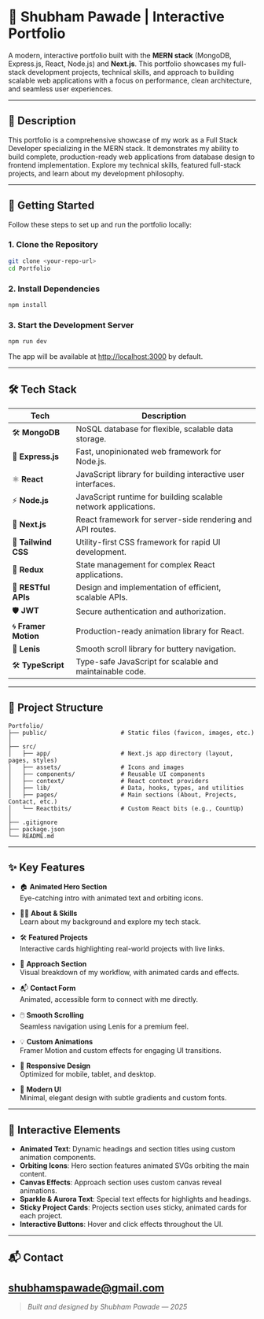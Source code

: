 # 🚀 Shubham Pawade | Interactive Portfolio

A modern, interactive portfolio built with the **MERN stack** (MongoDB, Express.js, React, Node.js) and **Next.js**. This portfolio showcases my full-stack development projects, technical skills, and approach to building scalable web applications with a focus on performance, clean architecture, and seamless user experiences.

---

## 📝 Description

This portfolio is a comprehensive showcase of my work as a Full Stack Developer specializing in the MERN stack. It demonstrates my ability to build complete, production-ready web applications from database design to frontend implementation. Explore my technical skills, featured full-stack projects, and learn about my development philosophy.

---

## 🚀 Getting Started

Follow these steps to set up and run the portfolio locally:

### 1. **Clone the Repository**

```bash
git clone <your-repo-url>
cd Portfolio
```

### 2. **Install Dependencies**

```bash
npm install
```

### 3. **Start the Development Server**

```bash
npm run dev
```

The app will be available at [http://localhost:3000](http://localhost:3000) by default.

---

## 🛠️ Tech Stack

| Tech                | Description                                                                 |
|---------------------|-----------------------------------------------------------------------------|
| 🛠️ **MongoDB**      | NoSQL database for flexible, scalable data storage.                         |
| 🚀 **Express.js**    | Fast, unopinionated web framework for Node.js.                              |
| ⚛️ **React**         | JavaScript library for building interactive user interfaces.                |
| ⚡ **Node.js**       | JavaScript runtime for building scalable network applications.              |
| 🔄 **Next.js**       | React framework for server-side rendering and API routes.                   |
| 🎨 **Tailwind CSS**  | Utility-first CSS framework for rapid UI development.                       |
| 🔄 **Redux**         | State management for complex React applications.                            |
| 🚀 **RESTful APIs**  | Design and implementation of efficient, scalable APIs.                      |
| 🛡️ **JWT**          | Secure authentication and authorization.                                    |
| 🌀 **Framer Motion** | Production-ready animation library for React.                               |
| 🧩 **Lenis**        | Smooth scroll library for buttery navigation.                                |
| 🛠️ **TypeScript**   | Type-safe JavaScript for scalable and maintainable code.                     |

---

## 📁 Project Structure

```
Portfolio/
├── public/                     # Static files (favicon, images, etc.)
│
├── src/
│   ├── app/                    # Next.js app directory (layout, pages, styles)
│   ├── assets/                 # Icons and images
│   ├── components/             # Reusable UI components
│   ├── context/                # React context providers
│   ├── lib/                    # Data, hooks, types, and utilities
│   ├── pages/                  # Main sections (About, Projects, Contact, etc.)
│   └── Reactbits/              # Custom React bits (e.g., CountUp)
│
├── .gitignore
├── package.json
└── README.md
```

---

## ✨ Key Features

- 🏠 **Animated Hero Section**  
  Eye-catching intro with animated text and orbiting icons.

- 🧑‍💻 **About & Skills**  
  Learn about my background and explore my tech stack.

- 🛠️ **Featured Projects**  
  Interactive cards highlighting real-world projects with live links.

- 🧩 **Approach Section**  
  Visual breakdown of my workflow, with animated cards and effects.

- 📬 **Contact Form**  
  Animated, accessible form to connect with me directly.

- 🖱️ **Smooth Scrolling**  
  Seamless navigation using Lenis for a premium feel.

- 💡 **Custom Animations**  
  Framer Motion and custom effects for engaging UI transitions.

- 📱 **Responsive Design**  
  Optimized for mobile, tablet, and desktop.

- 🌙 **Modern UI**  
  Minimal, elegant design with subtle gradients and custom fonts.

---

## 🌟 Interactive Elements

- **Animated Text**: Dynamic headings and section titles using custom animation components.
- **Orbiting Icons**: Hero section features animated SVGs orbiting the main content.
- **Canvas Effects**: Approach section uses custom canvas reveal animations.
- **Sparkle & Aurora Text**: Special text effects for highlights and headings.
- **Sticky Project Cards**: Projects section uses sticky, animated cards for each project.
- **Interactive Buttons**: Hover and click effects throughout the UI.

---

## 📬 Contact

shubhamspawade@gmail.com
---

> _Built and designed by Shubham Pawade — 2025_

